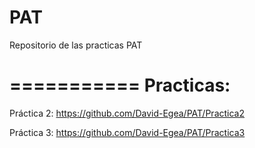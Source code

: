 # PAT
Repositorio de las practicas PAT

===========
Practicas:
===========

Práctica 2: https://github.com/David-Egea/PAT/Practica2

Práctica 3: https://github.com/David-Egea/PAT/Practica3
